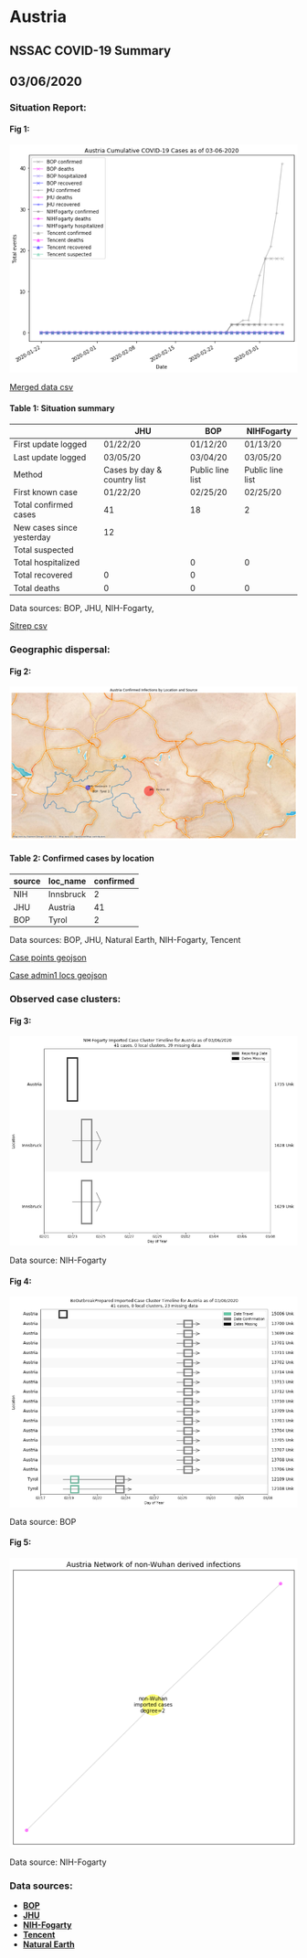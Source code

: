 # Austria
## NSSAC COVID-19 Summary
## 03/06/2020



### Situation Report:
#### Fig 1:
![Austria cases](../merged_histories/Austria_merged_histories.png)

[Merged data csv](https://github.com/SchlittDataSci/SchlittDataSci.github.io/blob/master/data/tables/Austria_merged_daily.csv)

#### Table 1: Situation summary


|                           | JHU                         | BOP              | NIHFogarty       |
|---------------------------|-----------------------------|------------------|------------------|
| First update logged       | 01/22/20                    | 01/12/20         | 01/13/20         |
| Last update logged        | 03/05/20                    | 03/04/20         | 03/05/20         |
| Method                    | Cases by day & country list | Public line list | Public line list |
| First known case          | 01/22/20                    | 02/25/20         | 02/25/20         |
| Total confirmed cases     | 41                          | 18               | 2                |
| New cases since yesterday | 12                          |                  |                  |
| Total suspected           |                             |                  |                  |
| Total hospitalized        |                             | 0                | 0                |
| Total recovered           | 0                           | 0                |                  |
| Total deaths              | 0                           | 0                | 0                |

Data sources: BOP, JHU, NIH-Fogarty, 


[Sitrep csv](https://github.com/SchlittDataSci/SchlittDataSci.github.io/blob/master/data/tables/Austria_sitrep.csv)

### Geographic dispersal:
#### Fig 2:
![Austria mapped](../case_locs/Austria_case_locs.png)

#### Table 2: Confirmed cases by location


| source   | loc_name   |   confirmed |
|----------|------------|-------------|
| NIH      | Innsbruck  |           2 |
| JHU      | Austria    |          41 |
| BOP      | Tyrol      |           2 |

Data sources: BOP, JHU, Natural Earth, NIH-Fogarty, Tencent


[Case points geojson](https://github.com/SchlittDataSci/SchlittDataSci.github.io/blob/master/data/shapes/Austria_case_locs.geojson)

[Case admin1 locs geojson](https://github.com/SchlittDataSci/SchlittDataSci.github.io/blob/master/data/shapes/Austria_admin1_locs.geojson)

### Observed case clusters:
#### Fig 3:
![Austria cases](../cluster_analysis/Austria_imported_cases_NIHFogarty.png)



Data source: NIH-Fogarty


#### Fig 4:
![Austria cases](../cluster_analysis/Austria_imported_cases_BOP.png)



Data source: BOP


#### Fig 5:
![Austria network](../autochthonous_networks/Austria_network.png)



Data source: NIH-Fogarty


### Data sources:
* **[BOP](https://github.com/beoutbreakprepared/nCoV2019)**
* **[JHU](https://github.com/CSSEGISandData/COVID-19)** 
* **[NIH-Fogarty](https://docs.google.com/spreadsheets/d/1jS24DjSPVWa4iuxuD4OAXrE3QeI8c9BC1hSlqr-NMiU/edit#gid=1187587451)** 
* **[Tencent](https://news.qq.com/zt2020/page/feiyan.htm)**
* **[Natural Earth](https://www.naturalearthdata.com/forums/forum/natural-earth-map-data/cultural-vectors/admin-1-states-provinces-and-their-boundaries/)**

<!-- Global site tag (gtag.js) - Google Analytics -->
<script async src="https://www.googletagmanager.com/gtag/js?id=UA-158816269-1"></script>
<script>
  window.dataLayer = window.dataLayer || [];
  function gtag(){dataLayer.push(arguments);}
  gtag('js', new Date());

  gtag('config', 'UA-158816269-1');
</script>